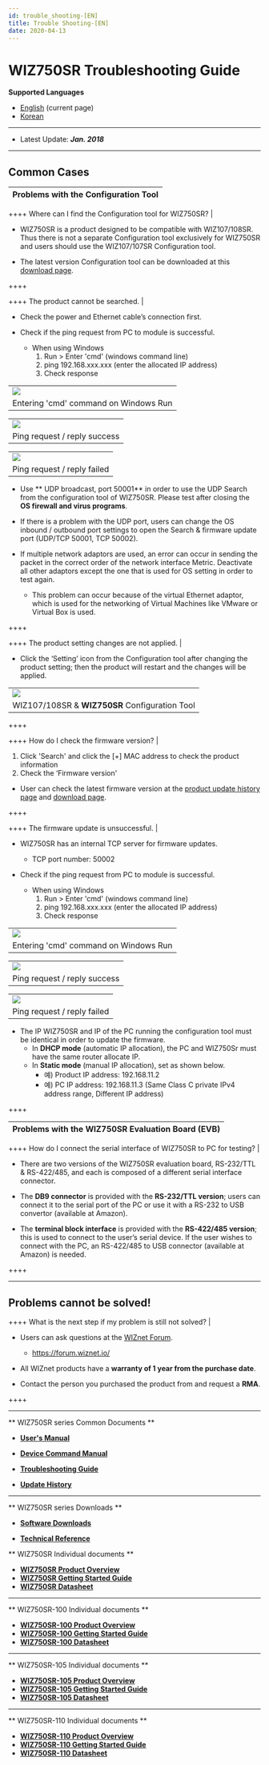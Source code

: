 ```yaml
---
id: trouble_shooting-[EN]
title: Trouble Shooting-[EN]
date: 2020-04-13
---
```




# WIZ750SR Troubleshooting Guide

**Supported Languages**  
* [English](Trouble_Shooting-[EN].md) (current page)  
* [Korean](Trouble_Shooting-[KO].md)

-----

  - Latest Update: ***Jan. 2018***

-----

## Common Cases

| Problems with the Configuration Tool |
| ------------------------------------ |

\++++ Where can I find the Configuration tool for WIZ750SR? |

  - WIZ750SR is a product designed to be compatible with WIZ107/108SR.
    Thus there is not a separate Configuration tool exclusively for
    WIZ750SR and users should use the WIZ107/107SR Configuration tool.



  - The latest version Configuration tool can be downloaded at this
    [download page](download).

\++++

\++++ The product cannot be searched. |

  - Check the power and Ethernet cable’s connection first.



  - Check if the ping request from PC to module is successful.
      - When using Windows
        1.  Run \> Enter 'cmd' (windows command line)
        2.  ping 192.168.xxx.xxx (enter the allocated IP address)
        3.  Check response

|                                                         |
| ------------------------------------------------------- |
| ![](/img/products/wiz750sr/troubleshooting/windows_cmd.png) |
| Entering 'cmd' command on Windows Run                   |

|                                                            |
| ---------------------------------------------------------- |
| ![](/img/products/wiz750sr/troubleshooting/ping_success_0.png) |
| Ping request / reply success                               |

|                                                           |
| --------------------------------------------------------- |
| ![](/img/products/wiz750sr/troubleshooting/ping_failed_0.png) |
| Ping request / reply failed                               |

  - Use \*\* UDP broadcast, port 50001\*\* in order to use the UDP
    Search from the configuration tool of WIZ750SR. Please test after
    closing the **OS firewall and virus programs**. 



  - If there is a problem with the UDP port, users can change the OS
    inbound / outbound port settings to open the Search & firmware
    update port (UDP/TCP 50001, TCP 50002).



  - If multiple network adaptors are used, an error can occur in sending
    the packet in the correct order of the network interface Metric.
    Deactivate all other adaptors except the one that is used for OS
    setting in order to test again.
      - This problem can occur because of the virtual Ethernet adaptor,
        which is used for the networking of Virtual Machines like VMware
        or Virtual Box is used.

\++++

\++++ The product setting changes are not applied. |

  - Click the ‘Setting’ icon from the Configuration tool after changing
    the product setting; then the product will restart and the changes
    will be applied.

|                                                       |
| ----------------------------------------------------- |
| ![](/img/products/wiz750sr/gettingstarted/configtool.png) |
| WIZ107/108SR & **WIZ750SR** Configuration Tool        |

\++++

\++++ How do I check the firmware version? |

1.  Click 'Search' and click the \[+\] MAC address to check the product
    information
2.  Check the ‘Firmware version' 



  - User can check the latest firmware version at the [product update
    history page](/products/wiz750sr/history/en) and [download
    page](download).

\++++

\++++ The firmware update is unsuccessful. |

  - WIZ750SR has an internal TCP server for firmware updates.
      - TCP port number: 50002



  - Check if the ping request from PC to module is successful.
      - When using Windows
        1.  Run \> Enter 'cmd' (windows command line)
        2.  ping 192.168.xxx.xxx (enter the allocated IP address)
        3.  Check response

|                                                         |
| ------------------------------------------------------- |
| ![](/img/products/wiz750sr/troubleshooting/windows_cmd.png) |
| Entering 'cmd' command on Windows Run                   |

|                                                            |
| ---------------------------------------------------------- |
| ![](/img/products/wiz750sr/troubleshooting/ping_success_0.png) |
| Ping request / reply success                               |

|                                                           |
| --------------------------------------------------------- |
| ![](/img/products/wiz750sr/troubleshooting/ping_failed_0.png) |
| Ping request / reply failed                               |

  - The IP WIZ750SR and IP of the PC running the configuration tool must
    be identical in order to update the firmware.
      - In **DHCP mode** (automatic IP allocation), the PC and WIZ750Sr
        must have the same router allocate IP.
      - In **Static mode** (manual IP allocation), set as shown below.
          - 예) Product IP address: 192.168.11.2
          - 예) PC IP address: 192.168.11.3 (Same Class C private IPv4
            address range, Different IP address)

\++++

| Problems with the WIZ750SR Evaluation Board (EVB) |
| ------------------------------------------------- |

\++++ How do I connect the serial interface of WIZ750SR to PC for
testing? |

  - There are two versions of the WIZ750SR evaluation board, RS-232/TTL
    & RS-422/485, and each is composed of a different serial interface
    connector.



  - The **DB9 connector** is provided with the **RS-232/TTL version**;
    users can connect it to the serial port of the PC or use it with a
    RS-232 to USB convertor (available at Amazon).



  - The **terminal block interface** is provided with the **RS-422/485
    version**; this is used to connect to the user’s serial device. If
    the user wishes to connect with the PC, an RS-422/485 to USB
    connector (available at Amazon) is needed.

\++++

-----

## Problems cannot be solved\!

\++++ What is the next step if my problem is still not solved? |

  - Users can ask questions at the [WIZnet
    Forum](https://forum.wiznet.io/).
      - <https://forum.wiznet.io/>



  - All WIZnet products have a **warranty of 1 year from the purchase
    date**.
  - Contact the person you purchased the product from and request a
    **RMA**.

\++++

-----

\*\*
WIZ750SR series Common Documents \*\*

  - **[User's Manual](/products/wiz750sr/usermanual/en)** 



  - **[Device Command Manual](/products/wiz750sr/commandmanual/en)**



  - **[Troubleshooting Guide](trouble_shooting-[EN])**



  - **[Update History](/products/wiz750sr/history/en)**

-----

\*\* WIZ750SR series Downloads \*\*

  - **[Software Downloads](download)**



  - **[Technical Reference](/products/wiz750sr/reference/start)**



 \*\* WIZ750SR Individual
documents \*\*

  - **[WIZ750SR Product Overview](/products/wiz750sr/overview/en)**
  - **[WIZ750SR Getting Started
    Guide](/products/wiz750sr/gettingstarted/en)**
  - **[WIZ750SR Datasheet](/products/wiz750sr/datasheet/start)**

-----

\*\* WIZ750SR-100 Individual documents \*\*


  - **[WIZ750SR-100 Product
    Overview](/products/wiz750sr-100/overview/en)**
  - **[WIZ750SR-100 Getting Started
    Guide](/products/wiz750sr-100/gettingstarted/en)**
  - **[WIZ750SR-100 Datasheet](/products/wiz750sr-100/datasheet/start)**

-----

\*\* WIZ750SR-105 Individual documents \*\*


  - **[WIZ750SR-105 Product
    Overview](/products/wiz750sr-105/overview/en)**
  - **[WIZ750SR-105 Getting Started
    Guide](/products/wiz750sr-105/gettingstarted/en)**
  - **[WIZ750SR-105 Datasheet](/products/wiz750sr-105/datasheet/start)**

-----

\*\* WIZ750SR-110 Individual documents \*\*


  - **[WIZ750SR-110 Product
    Overview](/products/wiz750sr-110/overview/en)**
  - **[WIZ750SR-110 Getting Started
    Guide](/products/wiz750sr-110/gettingstarted/en)**
  - **[WIZ750SR-110 Datasheet](/products/wiz750sr-110/datasheet/start)**


